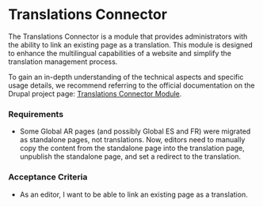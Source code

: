 # Translations Connector

The Translations Connector is a module that provides administrators with the ability to link an existing page as a translation. This module is designed to enhance the multilingual capabilities of a website and simplify the translation management process.

To gain an in-depth understanding of the technical aspects and specific usage details, we recommend referring to the official documentation on the Drupal project page: [Translations Connector Module](https://www.drupal.org/project/translations_connector).

### Requirements

* Some Global AR pages (and possibly Global ES and FR) were migrated as standalone pages, not translations. Now, editors need to manually copy the content from the standalone page into the translation page, unpublish the standalone page, and set a redirect to the translation.

### Acceptance Criteria

* As an editor, I want to be able to link an existing page as a translation.
